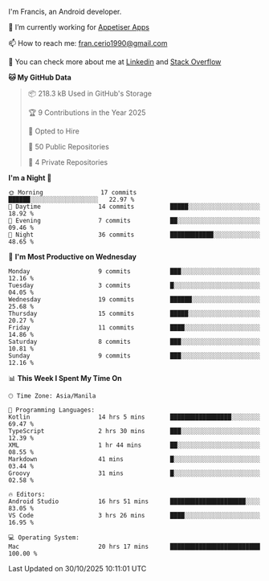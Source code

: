 
I'm Francis, an Android developer.

🔭 I’m currently working for [Appetiser Apps](http://appetiser.com.au)

📫 How to reach me: fran.cerio1990@gmail.com

👀 You can check more about me at [Linkedin](https://www.linkedin.com/in/francerio/) and [Stack Overflow](https://stackoverflow.com/users/1614267/fran-ceriu)



<!--START_SECTION:waka-->
**🐱 My GitHub Data** 

> 📦 218.3 kB Used in GitHub's Storage 
 > 
> 🏆 9 Contributions in the Year 2025
 > 
> 💼 Opted to Hire
 > 
> 📜 50 Public Repositories 
 > 
> 🔑 4 Private Repositories 
 > 
**I'm a Night 🦉** 

```text
🌞 Morning                17 commits          ██████░░░░░░░░░░░░░░░░░░░   22.97 % 
🌆 Daytime                14 commits          █████░░░░░░░░░░░░░░░░░░░░   18.92 % 
🌃 Evening                7 commits           ██░░░░░░░░░░░░░░░░░░░░░░░   09.46 % 
🌙 Night                  36 commits          ████████████░░░░░░░░░░░░░   48.65 % 
```
📅 **I'm Most Productive on Wednesday** 

```text
Monday                   9 commits           ███░░░░░░░░░░░░░░░░░░░░░░   12.16 % 
Tuesday                  3 commits           █░░░░░░░░░░░░░░░░░░░░░░░░   04.05 % 
Wednesday                19 commits          ██████░░░░░░░░░░░░░░░░░░░   25.68 % 
Thursday                 15 commits          █████░░░░░░░░░░░░░░░░░░░░   20.27 % 
Friday                   11 commits          ████░░░░░░░░░░░░░░░░░░░░░   14.86 % 
Saturday                 8 commits           ███░░░░░░░░░░░░░░░░░░░░░░   10.81 % 
Sunday                   9 commits           ███░░░░░░░░░░░░░░░░░░░░░░   12.16 % 
```


📊 **This Week I Spent My Time On** 

```text
🕑︎ Time Zone: Asia/Manila

💬 Programming Languages: 
Kotlin                   14 hrs 5 mins       █████████████████░░░░░░░░   69.47 % 
TypeScript               2 hrs 30 mins       ███░░░░░░░░░░░░░░░░░░░░░░   12.39 % 
XML                      1 hr 44 mins        ██░░░░░░░░░░░░░░░░░░░░░░░   08.55 % 
Markdown                 41 mins             █░░░░░░░░░░░░░░░░░░░░░░░░   03.44 % 
Groovy                   31 mins             █░░░░░░░░░░░░░░░░░░░░░░░░   02.58 % 

🔥 Editors: 
Android Studio           16 hrs 51 mins      █████████████████████░░░░   83.05 % 
VS Code                  3 hrs 26 mins       ████░░░░░░░░░░░░░░░░░░░░░   16.95 % 

💻 Operating System: 
Mac                      20 hrs 17 mins      █████████████████████████   100.00 % 
```


 Last Updated on 30/10/2025 10:11:01 UTC
<!--END_SECTION:waka-->
